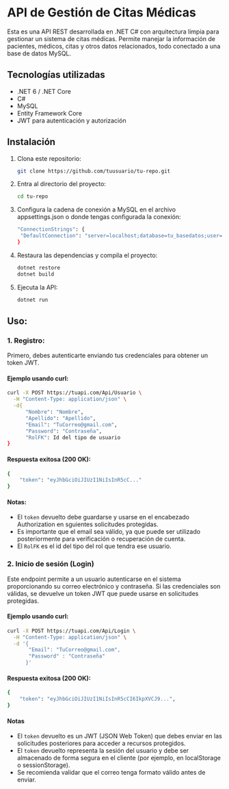 # API de Gestión de Citas Médicas

Esta es una API REST desarrollada en .NET C# con arquitectura limpia para gestionar un sistema de citas médicas. 
Permite manejar la información de pacientes, médicos, citas y otros datos relacionados, todo conectado a una base de datos MySQL.


## Tecnologías utilizadas

- .NET 6 / .NET Core  
- C#  
- MySQL  
- Entity Framework Core
- JWT para autenticación y autorización  

## Instalación

1. Clona este repositorio:  
   ```bash
   git clone https://github.com/tuusuario/tu-repo.git
2. Entra al directorio del proyecto:
   ```bash
   cd tu-repo

4. Configura la cadena de conexión a MySQL en el archivo appsettings.json o donde tengas configurada la conexión:
   ```bash
   "ConnectionStrings": {
    "DefaultConnection": "server=localhost;database=tu_basedatos;user=usuario;password=contraseña;"
   }

5. Restaura las dependencias y compila el proyecto:
   ```bash
   dotnet restore
   dotnet build

6. Ejecuta la API:
   ```bash
   dotnet run

## Uso:

### 1. Registro:
Primero, debes autenticarte enviando tus credenciales para obtener un token JWT.  
#### Ejemplo usando curl:  
```bash
curl -X POST https://tuapi.com/Api/Usuario \
  -H "Content-Type: application/json" \
  -d{
      "Nombre": "Nombre",
      "Apellido": "Apellido",
      "Email": "TuCorreo@gmail.com",
      "Password": "Contraseña",
      "RolFK": Id del tipo de usuario
}
```
#### Respuesta exitosa (200 OK):
```bash
{
    "token": "eyJhbGciOiJIUzI1NiIsInR5cC..."
}
```
#### Notas:  

- El `token` devuelto debe guardarse y usarse en el encabezado Authorization en sguientes solicitudes protegidas.
- Es importante que el email sea válido, ya que puede ser utilizado posteriormente para verificación o recuperación de cuenta.
- El `RolFK` es el id del tipo del rol que tendra ese usuario.


### 2. Inicio de sesión (Login)
Este endpoint permite a un usuario autenticarse en el sistema proporcionando su correo electrónico y contraseña. Si las credenciales son válidas, se devuelve un token JWT que puede usarse en solicitudes protegidas.  
#### Ejemplo usando curl:
```bash
curl -X POST https://tuapi.com/Api/Login \
  -H "Content-Type: application/json" \
  -d '{
       "Email": "TuCorreo@gmail.com",
       "Password" : "Contraseña"
      }'
```

#### Respuesta exitosa (200 OK):  
```bash
{
    "token": "eyJhbGciOiJIUzI1NiIsInR5cCI6IkpXVCJ9...",
}
```

#### Notas  
- El `token` devuelto es un JWT (JSON Web Token) que debes enviar en las solicitudes posteriores para acceder a recursos protegidos.
- El `token` devuelto representa la sesión del usuario y debe ser almacenado de forma segura en el cliente (por ejemplo, en localStorage o sessionStorage).
- Se recomienda validar que el correo tenga formato válido antes de enviar.

